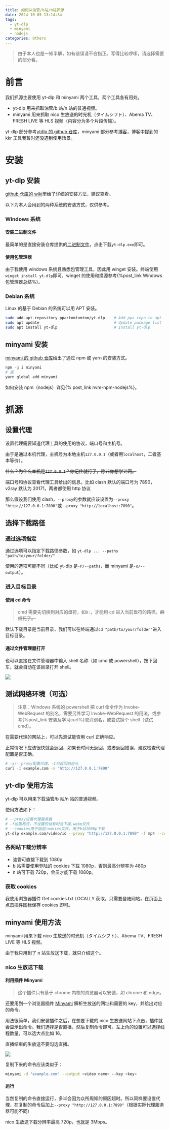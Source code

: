 ```yaml
---
title: 如何从油管/b站/n站抓源
date: 2024-10-05 13:14:34
tags:
  - yt-dlp
  - minyami
  - nodejs
categories: Others
---
```


> 由于本人也是一知半解，如有错误请不吝指正。写得比较啰嗦，请选择需要的部分看。

<!-- toc -->

# 前言

我们抓源主要使用 yt-dlp 和 minyami 两个工具，两个工具各有用处。

- yt-dlp 用来抓取油管/b 站/n 站的普通视频。
- minyami 用来抓取 nico 生放送的时光机（タイムシフト）、Abema TV、FRESH LIVE 等 HLS 视频（内容分为多个片段传输）。

yt-dlp 部分参考[ytdlp 的 github 仓库](https://github.com/yt-dlp/yt-dlp#readme)，minyami 部分参考[博客](https://blog.wsswms.dev/2020/04/19/Minyami-is-so-lovely/)，博客中提到的 kkr 工具我暂时还没遇到使用场景。

# 安装

## yt-dlp 安装

[github 仓库的 wiki](https://github.com/yt-dlp/yt-dlp/wiki/Installation)里给了详细的安装方法，建议查看。

以下为本人会用到的两种系统的安装方式，仅供参考。

### Windows 系统

#### 安装二进制文件

最简单的是直接安装仓库提供的[二进制文件](https://github.com/yt-dlp/yt-dlp#release-files)，点击下载`yt-dlp.exe`即可。

#### 使用包管理器

由于我使用 windows 系统且熟悉包管理工具，因此用 winget 安装。终端使用`winget install yt-dlp`即可，winget 的使用和换源参考{%post_link Windows包管理器总结%}。

### Debian 系统

Linux 的基于 Debian 的系统可以用 APT 安装。

```sh
sudo add-apt-repository ppa:tomtomtom/yt-dlp    # Add ppa repo to apt
sudo apt update                                 # Update package list
sudo apt install yt-dlp                         # Install yt-dlp
```

## minyami 安装

[minyami 的 github 仓库](https://github.com/Last-Order/Minyami#readme)给出了通过 npm 或 yarn 的安装方式。

```sh
npm -g i minyami
# 或
yarn global add minyami
```

如何安装 npm（nodejs）详见{% post_link nvm-npm-nodejs%}。

# 抓源

## 设置代理

设置代理需要知道代理工具的使用的协议，端口号和主机号。

由于是通过本机代理，主机号为本地主机`127.0.0.1`（或者用`localhost`，二者基本等价）。

~~什么？为什么本机是`127.0.0.1`？你记住就行了，除非你想学计网。~~

端口号和协议查看代理工具给出的信息。比如 clash 默认的端口号为 7890，v2ray 默认为 20171，两者都使用 http 协议

那么假设我们使用 clash，`--proxy`的参数就应该设置为`--proxy "http://127.0.0.1:7890"`或`--proxy "http://localhost:7890"`。

## 选择下载路径

### 通过选项指定

通过选项可以指定下载路径参数，如 `yt-dlp ... --paths "path/to/your/folder/"`

使用的选项可能不同（比如 yt-dlp 是`-P/--paths`，而 minyami 是`-o/--output`）。

### 进入目标目录

#### 使用 cd 命令

> cmd 需要先切换到对应的盘符，如`D:`，才能用 cd 进入当前盘符的路径。~~麻烦死了。~~

默认下载目录是当前目录，我们可以在终端通过`cd "path/to/your/folder"`进入目标目录。

#### 通过文件管理器打开

也可以直接在文件管理器中输入 shell 名称（如 cmd 或 powershell），按下回车，就会自动在该目录打开 shell。

<img src="https://gitee.com/dwd1201/image/raw/master/202410070934940.png"/>

## 测试网络环境（可选）

> 注意：Windows 系统的 powershell 把 curl 命令作为 Invoke-WebRequest 的别名，需要另外学习 Invoke-WebRequest 的用法，或参考{%post_link 安装及学习curl%}取消别名，或尝试换个 shell（试试cmd）。

在需要代理的网站上，可以先测试能否用 curl 正确响应。

正常情况下应该很快就会返回，如果长时间无返回，或者返回错误，建议检查代理配置是否正确。

```sh
# -x/--proxy配置代理，-I只返回响应头
curl -I example.com -x "http://127.0.0.1:7890"
```

## yt-dlp 使用方法

yt-dlp 可以用来下载油管/b 站/n 站的普通视频。

使用方法如下：

```sh
# --proxy设置代理服务器
# -f设置格式，不设置的话有时会下成.webm文件
# --cookies用于指定cookies文件，用于b站1080p下载
yt-dlp example.com/video/id --proxy "http://127.0.0.1:7890" -f mp4 --cookies "path/to/your/bilibili cookies.txt"
```

### 各网站下载分辨率

- 油管可直接下载到 1080p
- b 站需要使用登陆的 cookies 下载 1080p，否则最高分辨率为 480p
- n 站可下载 720p，会员才能下载 1080p。

### 获取 cookies

我使用浏览器插件 Get cookies.txt LOCALLY 获取，只需要登陆网站，在页面上点击插件图标保存 cookies 即可。

## minyami 使用方法

minyami 用来下载 nico 生放送的时光机（タイムシフト）、Abema TV、FRESH LIVE 等 HLS 视频。

由于我只用到了 n 站生放送下载，就只介绍这个。

### nico 生放送下载

#### 利用插件 Minyami

> 这个插件只有基于 chrome 内核的浏览器可以安装，如 chrome 和 edge。

还要用到一个浏览器插件 [Minyami](https://chromewebstore.google.com/detail/minyami/cgejkofhdaffiifhcohjdbbheldkiaed) 解析生放送的网址和需要的 key，并给出对应的命令。

用法很简单，我们安装插件之后，在想要下载的 nico 生放送网站下点击，插件就会显示出命令。我们选择是否直播，然后复制命令即可。左上角的设置可以选择线程数量，可以选大点比如 16。

直播结束的生放送不要勾选直播。

<img src="https://gitee.com/dwd1201/image/raw/master/202410070012515.png"/>

复制下来的命令应该类似于：

```sh
minyami -d "example.com" --output <video name> --key <key>
```

#### 运行

当然复制的命令直接运行，多半会因为众所周知的原因超时。所以同样要设置代理，在复制的命令后加上`--proxy "http://127.0.0.1:7890"`（根据实际代理服务器可能不同）

nico 生放送下载分辨率最高 720p，也就是 3Mbps。

<!---toc stop--->
